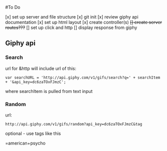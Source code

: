 #To Do

[x] set up server and file structure
[x] git init
[x] review giphy api documentation
[x] set up html layout
[x] create controller(s)
~~[] create server routes???~~
[] set up click and http
[] display response from giphy



## Giphy api

### Search

url for &http will include url of this:

`var searchURL = 'http://api.giphy.com/v1/gifs/search?q=' + searchItem + '&api_key=dc6zaTOxFJmzC';`

where searchItem is pulled from text input

### Random

url:

`http://api.giphy.com/v1/gifs/random?api_key=dc6zaTOxFJmzC&tag`  

optional - use tags like this

=american+psycho

